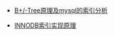 - [B+/-Tree原理及mysql的索引分析](https://blog.csdn.net/tonyXf121/article/details/8393545?utm_medium=distribute.pc_relevant.none-task-blog-BlogCommendFromMachineLearnPai2-1.channel_param&depth_1-utm_source=distribute.pc_relevant.none-task-blog-BlogCommendFromMachineLearnPai2-1.channel_param)

- [INNODB索引实现原理](https://blog.csdn.net/bohu83/article/details/81104432)
